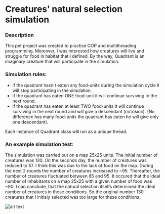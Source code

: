 # Creatures' natural selection simulation

### Description
This pet project was created to practise OOP and multithreading programming. Moreover, I was interested how creatures will live and struggle for food in habitat that I defined.
By the way, Quadrant is an imaginary creature that will participate in the simulation.

### Simulation rules:
   - if the quadrant hasn't eaten any food-units during the simulation cycle
     it will stop participating in the simulation.
   - if the quadrant has eaten ONE food-unit it will continue surviving in
     the next round.
   - if the quadrant has eaten at least TWO food-units it will continue
     surviving in the next round and will give a descendant (потомок).
     (No difference has many food-units the quadrant has eaten he will
     give only one descendant).
 
 Each instance of Quadrant class will run as a unique thread.
 
 ### An example simulation test:
 The simulation was carried out on a map 25x25 units. The initial number of creatures was 130. On the seconds day, the number of creatures was reduced to 57. I think this was due to the lack of food on the map. During the next 2 rounds the number of creatures increased to ~95. Thereafter, the number of creatures fluctuated between 85 and 95. It occured that the ideal number of inhabitants on a map 25x25 with a given number of food was ~90. I can conclude, that the natural selection itselfs determined the ideal number of creatures in these conditions. So the original number 130 creatures that I initialy selected was too large for these conditions. 
 
 ![alt text](https://lh3.googleusercontent.com/nFGRFenpO82BUco1s0ZZVHwrJ9RMaTPKQdIMktOHK-J6woQcsskkpF0lScvw70SoxcVqQscmArFp2RyN11Rbls3yEKe_EuiIu6QDALDyCgfFJ53gzYb9DgwINXdOaEqpXaKOeowy9mk2GweBwDE5MIMEjsdRf_6X6ZXlArFN9Ax9agtGfQMO4UJO9AeE-v9BfwWoU-Qtq0VVVraFlStjevOsLGBKCliuIOSl_pjiBgACw_8PFWldcoVOv3XKG9TYHDUzhDwMUjfCr--sLZ4_FYT8JM-ZZblmGv7yqmgF1_RA3HVOs07KmAEvSlN9NO-vV5MKrgRmgoCnyQdR1Rfl0v9K_jfvMrmknJBT67fOHeXHkpXvls-l-nQZg_IIQKqnTOcYMWlPVcKOOiCXrfXv3ukuQR3OPoxF1gnL-4WI9uelpAplCvLCGbutq4E7ed3NOdysmOEmk4K34au4xsW-HrOJCrwFZFQMeoOp0Z6rXn8St4H-o9dBb7GBv3U_BD5K2qmHqpbn3F3CQh-yvaM4pFn5dgducIkf-9WAJydWK0BUSZSLVJKmrnW0l5DBPbwqBi4ilO4iWlWgVsTltBIhpbc_fQP48L6RD2sV06bNQb_W94S7DfkV_nR5jfRHiwnEjjxZHD4Bo1Ap7jTwStW2qo03LpX_Fxj1ao_Xb2kdtYi9GXpiSG_fu_ExlP9rus5wHjxywmdaQgfJ8LpM0nBe9Ow=w959-h620-no?authuser=0)
